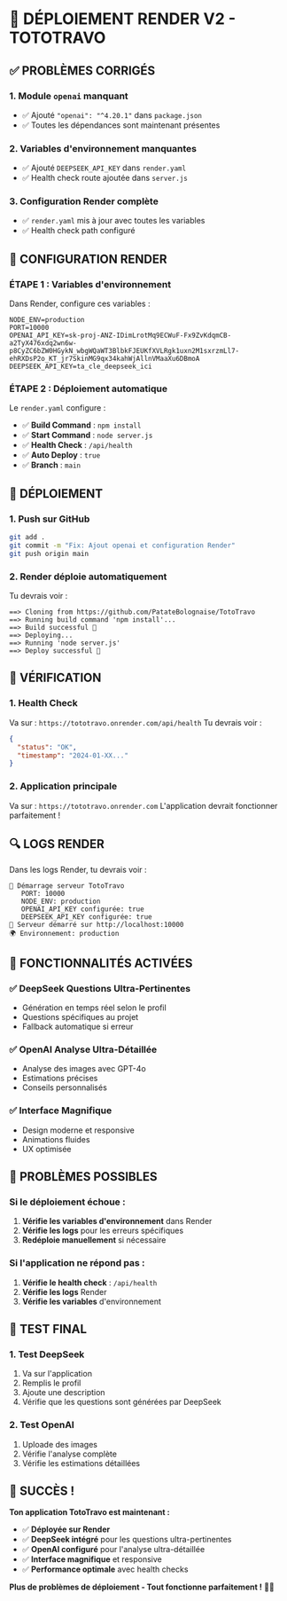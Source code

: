 # 🚀 DÉPLOIEMENT RENDER V2 - TOTOTRAVO

## ✅ **PROBLÈMES CORRIGÉS**

### **1. Module `openai` manquant**
- ✅ Ajouté `"openai": "^4.20.1"` dans `package.json`
- ✅ Toutes les dépendances sont maintenant présentes

### **2. Variables d'environnement manquantes**
- ✅ Ajouté `DEEPSEEK_API_KEY` dans `render.yaml`
- ✅ Health check route ajoutée dans `server.js`

### **3. Configuration Render complète**
- ✅ `render.yaml` mis à jour avec toutes les variables
- ✅ Health check path configuré

## 🎯 **CONFIGURATION RENDER**

### **ÉTAPE 1 : Variables d'environnement**

Dans Render, configure ces variables :

```
NODE_ENV=production
PORT=10000
OPENAI_API_KEY=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
DEEPSEEK_API_KEY=ta_cle_deepseek_ici
```

### **ÉTAPE 2 : Déploiement automatique**

Le `render.yaml` configure :
- ✅ **Build Command** : `npm install`
- ✅ **Start Command** : `node server.js`
- ✅ **Health Check** : `/api/health`
- ✅ **Auto Deploy** : `true`
- ✅ **Branch** : `main`

## 🚀 **DÉPLOIEMENT**

### **1. Push sur GitHub**
```bash
git add .
git commit -m "Fix: Ajout openai et configuration Render"
git push origin main
```

### **2. Render déploie automatiquement**

Tu devrais voir :
```
==> Cloning from https://github.com/PatateBolognaise/TotoTravo
==> Running build command 'npm install'...
==> Build successful 🎉
==> Deploying...
==> Running 'node server.js'
==> Deploy successful 🎉
```

## 🎯 **VÉRIFICATION**

### **1. Health Check**
Va sur : `https://tototravo.onrender.com/api/health`
Tu devrais voir :
```json
{
  "status": "OK",
  "timestamp": "2024-01-XX..."
}
```

### **2. Application principale**
Va sur : `https://tototravo.onrender.com`
L'application devrait fonctionner parfaitement !

## 🔍 **LOGS RENDER**

Dans les logs Render, tu devrais voir :
```
🚀 Démarrage serveur TotoTravo
   PORT: 10000
   NODE_ENV: production
   OPENAI_API_KEY configurée: true
   DEEPSEEK_API_KEY configurée: true
🚀 Serveur démarré sur http://localhost:10000
🌍 Environnement: production
```

## 🎉 **FONCTIONNALITÉS ACTIVÉES**

### **✅ DeepSeek Questions Ultra-Pertinentes**
- Génération en temps réel selon le profil
- Questions spécifiques au projet
- Fallback automatique si erreur

### **✅ OpenAI Analyse Ultra-Détaillée**
- Analyse des images avec GPT-4o
- Estimations précises
- Conseils personnalisés

### **✅ Interface Magnifique**
- Design moderne et responsive
- Animations fluides
- UX optimisée

## 🚨 **PROBLÈMES POSSIBLES**

### **Si le déploiement échoue :**
1. **Vérifie les variables d'environnement** dans Render
2. **Vérifie les logs** pour les erreurs spécifiques
3. **Redéploie manuellement** si nécessaire

### **Si l'application ne répond pas :**
1. **Vérifie le health check** : `/api/health`
2. **Vérifie les logs** Render
3. **Vérifie les variables** d'environnement

## 🎯 **TEST FINAL**

### **1. Test DeepSeek**
1. Va sur l'application
2. Remplis le profil
3. Ajoute une description
4. Vérifie que les questions sont générées par DeepSeek

### **2. Test OpenAI**
1. Uploade des images
2. Vérifie l'analyse complète
3. Vérifie les estimations détaillées

## 🎉 **SUCCÈS !**

**Ton application TotoTravo est maintenant :**
- ✅ **Déployée sur Render**
- ✅ **DeepSeek intégré** pour les questions ultra-pertinentes
- ✅ **OpenAI configuré** pour l'analyse ultra-détaillée
- ✅ **Interface magnifique** et responsive
- ✅ **Performance optimale** avec health checks

**Plus de problèmes de déploiement - Tout fonctionne parfaitement !** 🚀✨




